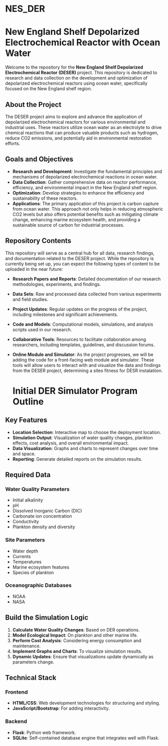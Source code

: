# NES_DER
# New England Shelf Depolarized Electrochemical Reactor with Ocean Water

Welcome to the repository for the **New England Shelf Depolarized Electrochemical Reactor (DESER)** project. This repository is dedicated to research and data collection on the development and optimization of depolarized electrochemical reactors using ocean water, specifically focused on the New England shelf region.

## About the Project

The DESER project aims to explore and advance the application of depolarized electrochemical reactors for various environmental and industrial uses. These reactors utilize ocean water as an electrolyte to drive chemical reactions that can produce valuable products such as hydrogen, reduce CO2 emissions, and potentially aid in environmental restoration efforts.

## Goals and Objectives

- **Research and Development**: Investigate the fundamental principles and mechanisms of depolarized electrochemical reactions in ocean water.
- **Data Collection**: Gather comprehensive data on reactor performance, efficiency, and environmental impact in the New England shelf region.
- **Optimization**: Develop strategies to enhance the efficiency and sustainability of these reactors.
- **Applications**: The primary application of this project is carbon capture from ocean water. This approach not only helps in reducing atmospheric CO2 levels but also offers potential benefits such as mitigating climate change, enhancing marine ecosystem health, and providing a sustainable source of carbon for industrial processes. 

## Repository Contents

This repository will serve as a central hub for all data, research findings, and documentation related to the DESER project. While the repository is currently being set up, you can expect the following types of content to be uploaded in the near future:

- **Research Papers and Reports**: Detailed documentation of our research methodologies, experiments, and findings.
- **Data Sets**: Raw and processed data collected from various experiments and field studies.
- **Project Updates**: Regular updates on the progress of the project, including milestones and significant achievements.
- **Code and Models**: Computational models, simulations, and analysis scripts used in our research.
- **Collaborative Tools**: Resources to facilitate collaboration among researchers, including templates, guidelines, and discussion forums.
- **Online Module and Simulator**: As the project progresses, we will be adding the code for a front-facing web module and simulator. These tools will allow users to interact with and visualize the data and findings from the DESER project, determining a sites fitness for DESR instalatiion.

  # Initial DER Simulator Program Outline

## Key Features

- **Location Selection**: Interactive map to choose the deployment location.
- **Simulation Output**: Visualization of water quality changes, plankton effects, cost analysis, and overall environmental impact.
- **Data Visualization**: Graphs and charts to represent changes over time and space.
- **Reporting**: Generate detailed reports on the simulation results.

## Required Data

### Water Quality Parameters

- Initial alkalinity
- pH
- Dissolved Inorganic Carbon (DIC)
- Carbonate ion concentration
- Conductivity
- Plankton density and diversity

### Site Parameters

- Water depth
- Currents
- Temperatures
- Marine ecosystem features
- Species of plankton

### Oceanographic Databases

- NOAA
- NASA

## Build the Simulation Logic

1. **Calculate Water Quality Changes**: Based on DER operations.
2. **Model Ecological Impact**: On plankton and other marine life.
3. **Perform Cost Analysis**: Considering energy consumption and maintenance.
4. **Implement Graphs and Charts**: To visualize simulation results.
5. **Dynamic Updates**: Ensure that visualizations update dynamically as parameters change.

## Technical Stack

### Frontend

- **HTML/CSS**: Web development technologies for structuring and styling.
- **JavaScript/Bootstrap**: For adding interactivity.

### Backend

- **Flask**: Python web framework.
- **SQLite**: Self-contained database engine that integrates well with Flask.
